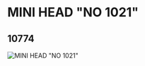 # MINI HEAD "NO 1021"
## 10774
![MINI HEAD "NO 1021"](https://lc-www-live-s.legocdn.com/media/bricks/5/2/6006814.jpg)